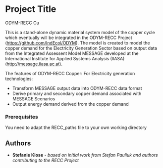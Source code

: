 # Project Title

ODYM-RECC Cu


This is a stand-alone dynamic material system model of the copper cycle which eventually will be integrated in the ODYM-RECC Project (https://github.com/IndEcol/ODYM). 
The model is created to model the copper demand for the Electricity Generation Sector based on output data from the Integrated Assessent Model MESSAGE developed at the 
International Institute for Applied Systems Analysis (IIASA) (http://message.iiasa.ac.at).

The features of ODYM-RECC Copper:
For Electricity generation technologies:
- Transform MESSAGE output data into ODYM-RECC data format
- Derive primary and secondary copper demand associated with MESSAGE Scenarios
- Output energy demand derived from the copper demand


### Prerequisites

You need to adapt the RECC_paths file to your own working directory


## Authors

* **Stefanie Klose** - *based on initial work from Stefan Pauliuk and authors contributing to the RECC Project*


